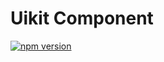 # Uikit Component

[![npm version](https://badge.fury.io/js/react-uikit-web.svg)](https://badge.fury.io/js/react-uikit-web)